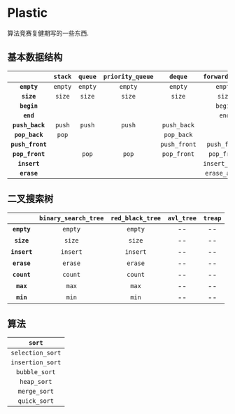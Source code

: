 # Plastic

算法竞赛复健期写的一些东西. 

## 基本数据结构

| | **`stack`** | **`queue`** | **`priority_queue`** | **`deque`** | **`forward_list`** | **`list`** |
| :--: | :--: | :--: | :--: | :--: | :--: | :--: |
| **`empty`** | `empty` | `empty` | `empty` | `empty` | `empty` | `empty` |
| **`size`** | `size` | `size` | `size` | `size` | `size` | `size` |
| **`begin`** | | | | | `begin` | `begin` |
| **`end`** | | | | | `end` | `end` |
| **`push_back`** | `push` | `push` | `push` | `push_back` | | `push_back` |
| **`pop_back`** | `pop` | | | `pop_back` | | `pop_back` |
| **`push_front`** | | | | `push_front` | `push_front` | `push_front` |
| **`pop_front`** | | `pop` | `pop` | `pop_front` | `pop_front` | `pop_front` |
| **`insert`** | | | | | `insert_after` | `insert` |
| **`erase`** | | | | | `erase_after` | `erase` |

## 二叉搜索树

| | **`binary_search_tree`** | **`red_black_tree`** | **`avl_tree`** | **`treap`** |
| :--: | :--: | :--: | :--: | :--: |
| **`empty`** | `empty` | `empty` | -- | -- |
| **`size`** | `size` | `size` | -- | -- |
| **`insert`** | `insert` | `insert` | -- | -- |
| **`erase`** | `erase` | `erase` | -- | -- |
| **`count`** | `count` | `count` | -- | -- |
| **`max`** | `max` | `max` | -- | -- |
| **`min`** | `min` | `min` | -- | -- |

## 算法

| **`sort`** |
| :--: |
| `selection_sort` |
| `insertion_sort` |
| `bubble_sort` |
| `heap_sort` |
| `merge_sort` |
| `quick_sort` |